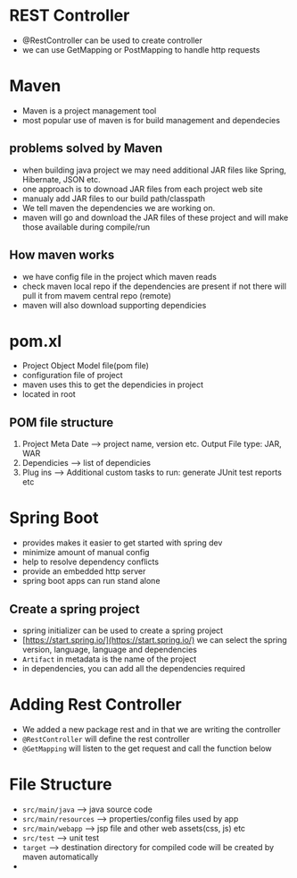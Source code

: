 # REST Controller
  - @RestController can be used to create controller
  - we can use GetMapping or PostMapping to handle http requests

# Maven
  - Maven is a project management tool
  - most popular use of maven is for build management and dependecies

## problems solved by Maven
  - when building java project we may need additional JAR files like Spring, Hibernate, JSON etc.
  - one approach is to downoad JAR files from each project web site
  - manualy add JAR files to our build path/classpath
  - We tell maven the dependencies we are working on.
  - maven will go and download the JAR files of these project and will make those available during compile/run

## How maven works
  - we have config file in the project which maven reads
  - check maven local repo if the dependencies are present if not there will pull it from mavem central repo (remote)
  - maven will also download supporting dependicies

# pom.xl
  - Project Object Model file(pom file)
  - configuration file of project
  - maven uses this to get the dependicies in project
  - located in root

## POM file structure
  1. Project Meta Date --> project name, version etc. Output File type: JAR, WAR
  2. Dependicies --> list of dependicies
  3. Plug ins --> Additional custom tasks to run: generate JUnit test reports etc

# Spring Boot
  - provides makes it easier to get started with spring dev
  - minimize amount of manual config
  - help to resolve dependency conflicts
  - provide an embedded http server
  - spring boot apps can run stand alone 

## Create a spring project
  - spring initializer can be used to create a spring project
  - [https://start.spring.io/](https://start.spring.io/) we can select the spring version, language, language and dependencies
  - `Artifact` in metadata is the name of the project 
  - in dependencies, you can add all the dependencies required

# Adding Rest Controller
  - We added a new package rest and in that we are writing the controller
  - `@RestController` will define the rest controller
  - `@GetMapping` will listen to the get request and call the function below

# File Structure
  - `src/main/java` --> java source code
  - `src/main/resources` --> properties/config files used by app
  - `src/main/webapp` --> jsp file and other web assets(css, js) etc
  - `src/test` --> unit test
  - `target` --> destination directory for compiled code will be created by maven automatically
  - 